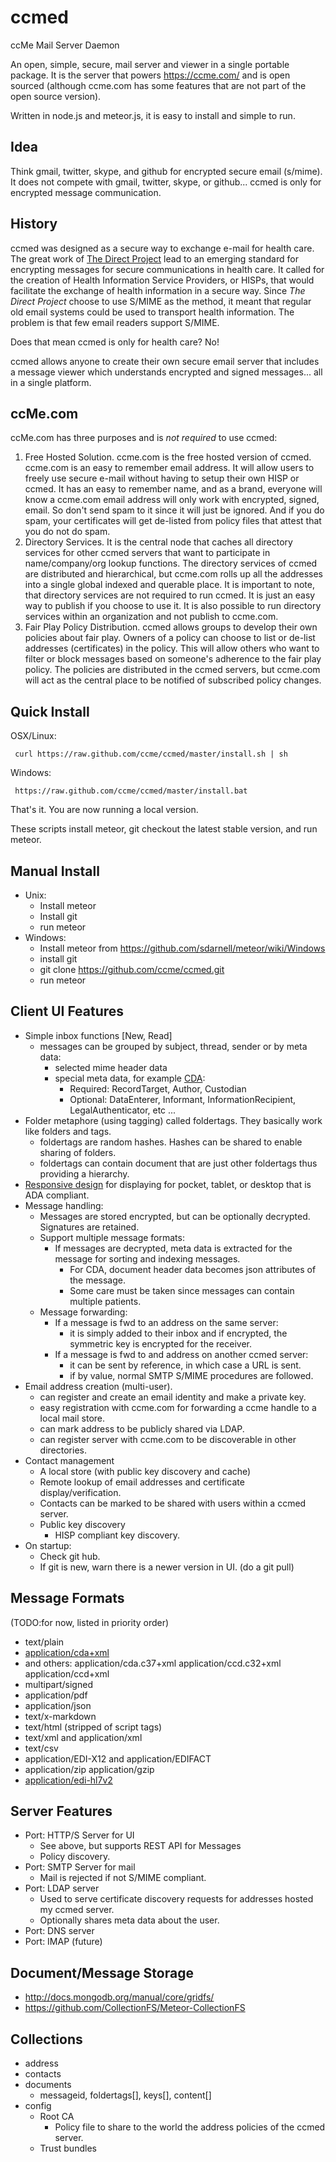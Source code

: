ccmed
=====

ccMe Mail Server Daemon

An open, simple, secure, mail server and viewer in a single portable package.  It is the server that powers https://ccme.com/ and is open sourced (although ccme.com has some features that are not part of the open source version).

Written in node.js and meteor.js, it is easy to install and simple to run.

Idea
-----
Think gmail, twitter, skype, and github for encrypted secure email (s/mime).  It does not compete with gmail, twitter, skype, or github...  ccmed is only for encrypted message communication.

History
-------
ccmed was designed as a secure way to exchange e-mail for health care.  The great work of [The Direct Project](http://wiki.directproject.org/) lead to an emerging standard for encrypting messages for secure communications in health care.  It called for the creation of Health Information Service Providers, or HISPs, that would facilitate the exchange of health information in a secure way.  Since *The Direct Project* choose to use S/MIME as the method, it meant that regular old email systems could be used to transport health information.  The problem is that few email readers support S/MIME.

Does that mean ccmed is only for health care?  No!  

ccmed allows anyone to create their own secure email server that includes a message viewer which understands encrypted and signed messages... all in a single platform.  

ccMe.com
--------
ccMe.com has three purposes and is *not required* to use ccmed:

1. Free Hosted Solution. ccme.com is the free hosted version of ccmed.  ccme.com is an easy to remember email address.  It will allow users to freely use secure e-mail without having to setup their own HISP or ccmed.  It has an easy to remember name, and as a brand, everyone will know a ccme.com email address will only work with encrypted, signed, email.  So don't send spam to it since it will just be ignored.  And if you do spam, your certificates will get de-listed from policy files that attest that you do not do spam. 
2. Directory Services. It is the central node that caches all directory services for other ccmed servers that want to participate in name/company/org lookup functions.  The directory services of ccmed are distributed and hierarchical, but ccme.com rolls up all the addresses into a single global indexed and querable place.  It is important to note, that directory services are not required to run ccmed.  It is just an easy way to publish if you choose to use it.  It is also possible to run directory services within an organization and not publish to ccme.com.
3. Fair Play Policy Distribution.  ccmed allows groups to develop their own policies about fair play.  Owners of a policy can choose to list or de-list addresses (certificates) in the policy.  This will allow others who want to filter or block messages based on someone's adherence to the fair play policy.  The policies are distributed in the ccmed servers, but ccme.com will act as the central place to be notified of subscribed policy changes.

Quick Install
-------------
OSX/Linux:

     curl https://raw.github.com/ccme/ccmed/master/install.sh | sh

Windows:

     https://raw.github.com/ccme/ccmed/master/install.bat

That's it.  You are now running a local version.

These scripts install meteor, git checkout the latest stable version, and run meteor.

Manual Install
--------------
* Unix:
  * Install meteor 
  * Install git
  * run meteor
* Windows:
  * Install meteor from https://github.com/sdarnell/meteor/wiki/Windows
  * install git
  * git clone https://github.com/ccme/ccmed.git
  * run meteor

Client UI Features
-------------------
* Simple inbox functions [New, Read]
  * messages can be grouped by subject, thread, sender or by meta data:
    * selected mime header data
    * special meta data, for example [CDA](http://www.hl7.org/implement/standards/product_brief.cfm?product_id=258):  
      * Required: RecordTarget, Author, Custodian
      * Optional: DataEnterer, Informant, InformationRecipient, LegalAuthenticator, etc ...
* Folder metaphore (using tagging) called foldertags.  They basically work like folders and tags.
  * foldertags are random hashes.  Hashes can be shared to enable sharing of folders.
  * foldertags can contain document that are just other foldertags thus providing a hierarchy.
* [Responsive design](http://en.wikipedia.org/wiki/Responsive_web_design) for displaying for pocket, tablet, or desktop that is ADA compliant.
* Message handling:
  * Messages are stored encrypted, but can be optionally decrypted.  Signatures are retained.  
  * Support multiple message formats:
    * If messages are decrypted, meta data is extracted for the message for sorting and indexing messages.
      * For CDA, document header data becomes json attributes of the message.
      * Some care must be taken since messages can contain multiple patients.
  * Message forwarding:
    * If a message is fwd to an address on the same server:
      * it is simply added to their inbox and if encrypted, the symmetric key is encrypted for the receiver.
    * If a message is fwd to and address on another ccmed server:
      * it can be sent by reference, in which case a URL is sent.
      * if by value, normal SMTP S/MIME procedures are followed.
* Email address creation (multi-user).
  * can register and create an email identity and make a private key.
  * easy registration with ccme.com for forwarding a ccme handle to a local mail store.
  * can mark address to be publicly shared via LDAP.
  * can register server with ccme.com to be discoverable in other directories.
* Contact management 
  * A local store (with public key discovery and cache)
  * Remote lookup of email addresses and certificate display/verification.
  * Contacts can be marked to be shared with users within a ccmed server.
  * Public key discovery
    * HISP compliant key discovery.
* On startup:
  * Check git hub.  
  * If git is new, warn there is a newer version in UI.  (do a git pull)

Message Formats
---------------
(TODO:for now, listed in priority order)
* text/plain
* [application/cda+xml](http://wiki.directproject.org/share/view/23044739?replyId=23097977)  
 * and others: application/cda.c37+xml  application/ccd.c32+xml application/ccd+xml
* multipart/signed
* application/pdf
* application/json
* text/x-markdown
* text/html (stripped of script tags)
* text/xml  and  application/xml
* text/csv
* application/EDI-X12 and application/EDIFACT
* application/zip  application/gzip
* [application/edi-hl7v2](http://wiki.hl7.org/index.php?title=Media-types_for_various_message_formats)


Server Features
---------------
* Port: HTTP/S Server for UI
  * See above, but supports REST API for Messages
  * Policy discovery.
* Port: SMTP Server for mail
  * Mail is rejected if not S/MIME compliant.
* Port: LDAP server
  * Used to serve certificate discovery requests for addresses hosted my ccmed server.
  * Optionally shares meta data about the user.
* Port: DNS server
* Port: IMAP  (future)

Document/Message Storage
------------------------
* http://docs.mongodb.org/manual/core/gridfs/
* https://github.com/CollectionFS/Meteor-CollectionFS

Collections
-----------
* address
* contacts
* documents
  * messageid, foldertags[], keys[], content[]
* config
  * Root CA
    * Policy file to share to the world the address policies of the ccmed server.
  * Trust bundles

